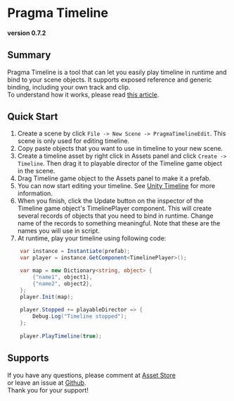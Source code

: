 # Pragma Timeline
#### version 0.7.2

## Summary
Pragma Timeline is a tool that can let you easily play timeline in runtime and bind to your scene objects.
It supports exposed reference and generic binding, including your own track and clip.  
To understand how it works, please read [this article](https://medium.com/@bjjx1999/how-does-the-binding-of-unitys-timeline-work-309213d1aad4).

## Quick Start
1. Create a scene by click `File -> New Scene -> PragmaTimelineEdit`. This scene is only used for editing timeline.
2. Copy paste objects that you want to use in timeline to your new scene.
3. Create a timeline asset by right click in Assets panel and click `Create -> Timeline`. 
Then drag it to playable director of the Timeline game object in the scene.
4. Drag Timeline game object to the Assets panel to make it a prefab.
5. You can now start editing your timeline. 
See [Unity Timeline](https://docs.unity3d.com/Manual/TimelineSection.html) for more information.
6. When you finish, click the Update button on the inspector of the Timeline game object's TimelinePlayer component. 
This will create several records of objects that you need to bind in runtime. 
Change name of the records to something meaningful. Note that these are the names you will use in script.
7. At runtime, play your timeline using following code:
```csharp
    var instance = Instantiate(prefab);
    var player = instance.GetComponent<TimelinePlayer>();

    var map = new Dictionary<string, object> {
        {"name1", object1},
        {"name2", object2},
    };
    player.Init(map);
    
    player.Stopped += playableDirector => {
        Debug.Log("Timeline stopped");
    };
    
    player.PlayTimeline(true);
```

## Supports
If you have any questions, please comment at [Asset Store](https://u3d.as/33T7)  
or leave an issue at [Github](https://github.com/Brian-Jiang/PragmaTimeline/issues).  
Thank you for your support!